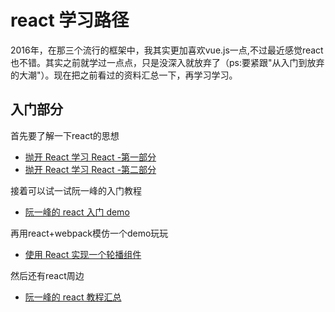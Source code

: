 #  react 学习路径

2016年，在那三个流行的框架中，我其实更加喜欢vue.js一点,不过最近感觉react也不错。其实之前就学过一点点，只是没深入就放弃了（ps:要紧跟"从入门到放弃的大潮"）。现在把之前看过的资料汇总一下，再学习学习。


## 入门部分

首先要了解一下react的思想
* [抛开 React 学习 React -第一部分](http://qianduan.guru/2016/03/27/Learning-React-Without-Using-React-Part1/)
* [抛开 React 学习 React -第二部分](http://qianduan.guru/2016/03/31/Learning-React-Without-Using-React-Part2/)

接着可以试一试阮一峰的入门教程
* [阮一峰的 react 入门 demo](http://www.ruanyifeng.com/blog/2015/03/react.html)

再用react+webpack模仿一个demo玩玩
* [使用 React 实现一个轮播组件](https://qiutc.me/post/使用-React-实现一个轮播组件.html)

然后还有react周边
* [阮一峰的 react 教程汇总](http://www.ruanyifeng.com/blog/2016/09/react-technology-stack.html)
